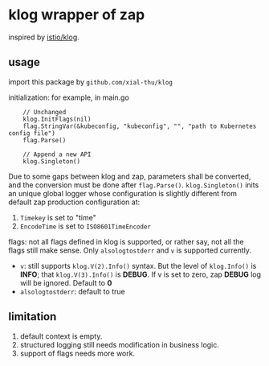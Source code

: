 # klog wrapper of zap

inspired by [istio/klog](https://github.com/istio/klog).

## usage

import this package by `github.com/xial-thu/klog`

initialization: for example, in main.go
```golang
    // Unchanged
	klog.InitFlags(nil)
	flag.StringVar(&kubeconfig, "kubeconfig", "", "path to Kubernetes config file")
	flag.Parse()

    // Append a new API
	klog.Singleton()
```

Due to some gaps between klog and zap, parameters shall be converted, and the conversion must be done after `flag.Parse()`. `klog.Singleton()` inits an unique global logger whose configuration is slightly different from default zap production configuration at:

1. `Timekey` is set to "time"
2. `EncodeTime` is set to `ISO8601TimeEncoder`

flags: not all flags defined in klog is supported, or rather say, not all the flags still make sense. Only `alsologtostderr` and `v` is supported currently.

* `v`: still supports `klog.V(2).Info()` syntax. But the level of `klog.Info()` is **INFO**; that `klog.V(3).Info()` is **DEBUG**. If v is set to zero, zap **DEBUG** log will be ignored. Default to **0**
* `alsologtostderr`: default to true

## limitation

1. default context is empty.
2. structured logging still needs modification in business logic.
3. support of flags needs more work.
